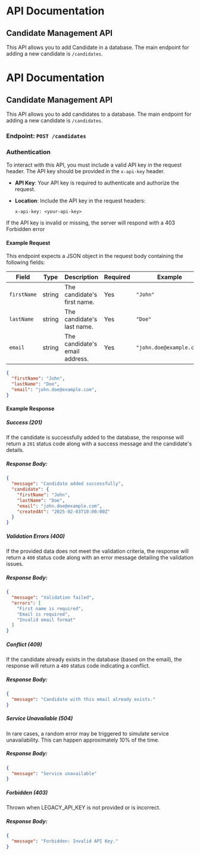 # API Documentation

## Candidate Management API

This API allows you to add Candidate in a database. The main endpoint for adding a new candidate is `/candidates`.

# API Documentation

## Candidate Management API

This API allows you to add candidates to a database. The main endpoint for adding a new candidate is `/candidates`.

### Endpoint: `POST /candidates`

### Authentication

To interact with this API, you must include a valid API key in the request header. The API key should be provided in the `x-api-key` header.

- **API Key**: Your API key is required to authenticate and authorize the request.
- **Location**: Include the API key in the request headers:

  ```text
  x-api-key: <your-api-key>
  ```

If the API key is invalid or missing, the server will respond with a 403 Forbidden error


#### Example Request

This endpoint expects a JSON object in the request body containing the following fields:

| Field              | Type    | Description                                            | Required | Example               |
|--------------------|---------|--------------------------------------------------------|----------|-----------------------|
| `firstName`        | string  | The candidate's first name.                            | Yes      | `"John"`              |
| `lastName`         | string  | The candidate's last name.                             | Yes      | `"Doe"`               |
| `email`            | string  | The candidate's email address.                         | Yes      | `"john.doe@example.com"` |


```json
{
  "firstName": "John",
  "lastName": "Doe",
  "email": "john.doe@example.com",
}
```

#### Example Response

##### Success (201)

If the candidate is successfully added to the database, the response will return a `201` status code along with a success message and the candidate's details.

##### Response Body:

```json
{
  "message": "Candidate added successfully",
  "candidate": {
    "firstName": "John",
    "lastName": "Doe",
    "email": "john.doe@example.com",
    "createdAt": "2025-02-03T10:00:00Z"
  }
}
```

##### Validation Errors (400)

If the provided data does not meet the validation criteria, the response will return a `400` status code along with an error message detailing the validation issues.

##### Response Body:

```json
{
  "message": "Validation failed",
  "errors": [
    "First name is required",
    "Email is required",
    "Invalid email format"
  ]
}
```

##### Conflict (409)

If the candidate already exists in the database (based on the email), the response will return a `409` status code indicating a conflict.

##### Response Body:

```json
{
  "message": "Candidate with this email already exists."
}
```

##### Service Unavailable (504)

In rare cases, a random error may be triggered to simulate service unavailability. This can happen approximately 10% of the time.

##### Response Body:

```json
{
  "message": "Service unavailable"
}
```

##### Forbidden (403)

Thrown when LEGACY_API_KEY is not provided or is incorrect.

##### Response Body:

```json
{
  "message": "Forbidden: Invalid API Key."
}
```